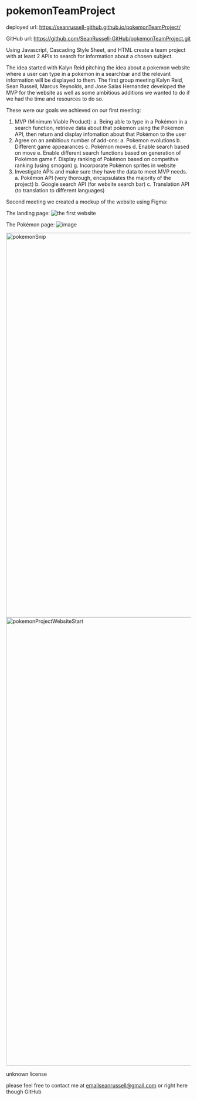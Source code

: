 # pokemonTeamProject

deployed url:
https://seanrussell-github.github.io/pokemonTeamProject/

GitHub url:
https://github.com/SeanRussell-GitHub/pokemonTeamProject.git

Using Javascript, Cascading Style Sheet, and HTML create a team project with at least 2 APIs to search for information about a chosen subject.


The idea started with Kalyn Reid pitching the idea about a pokemon website where a user can type in a pokemon in a searchbar and the relevant information will be displayed to them.
The first group meeting Kalyn Reid, Sean Russell, Marcus Reynolds, and Jose Salas Hernandez developed the MVP for the website as well as some ambitious additions we wanted to do if we had the time and resources to do so.

These were our goals we achieved on our first meeting:
  1. MVP (Minimum Viable Product):
    a. Being able to type in a Pokémon in a search function, retrieve data about that pokemon using the Pokémon API, then return and display infomation about that Pokémon to the          user
  2. Agree on an ambitious number of add-ons:
    a. Pokemon evolutions
    b. Different game appearances
    c. Pokémon moves
    d. Enable search based on move
    e. Enable different search functions based on generation of Pokémon game
    f. Display ranking of Pokémon based on competitve ranking (using smogon)
    g. Incorporate Pokémon sprites in website
  3. Investigate APIs and make sure they have the data to meet MVP needs.
    a. Pokémon API (very thorough, encapsulates the majority of the project)
    b. Google search API (for website search bar)
    c. Translation API (to translation to different languages)
    
    
Second meeting we created a mockup of the website using Figma:

  The landing page:
    ![the first website](./developmentProcess/landingPage.PNG)
  
  
  The Pokémon page:
![image](https://user-images.githubusercontent.com/82774738/125010273-10787280-e01b-11eb-9f74-0e6b2ddb4318.png)

<img width="1046" alt="pokemonSnip" src="https://user-images.githubusercontent.com/82774738/125012938-d9f12680-e01f-11eb-95cf-5113f209088a.PNG">

<img width="1220" alt="pokemonProjectWebsiteStart" src="https://user-images.githubusercontent.com/82774738/125013084-0f960f80-e020-11eb-8dc6-e97c4bdf277b.PNG">


unknown license

please feel free to contact me at
emailseanrussell@gmail.com 
or right here though GitHub
